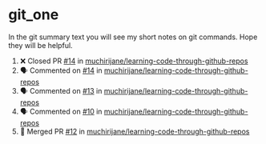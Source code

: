 # git_one
In the git summary text you will see my short notes on git commands. Hope they will be helpful.

<!--START_SECTION:activity-->
1. ❌ Closed PR [#14](https://github.com/muchirijane/learning-code-through-github-repos/pull/14) in [muchirijane/learning-code-through-github-repos](https://github.com/muchirijane/learning-code-through-github-repos)
2. 🗣 Commented on [#14](https://github.com/muchirijane/learning-code-through-github-repos/issues/14) in [muchirijane/learning-code-through-github-repos](https://github.com/muchirijane/learning-code-through-github-repos)
3. 🗣 Commented on [#13](https://github.com/muchirijane/learning-code-through-github-repos/issues/13) in [muchirijane/learning-code-through-github-repos](https://github.com/muchirijane/learning-code-through-github-repos)
4. 🗣 Commented on [#10](https://github.com/muchirijane/learning-code-through-github-repos/issues/10) in [muchirijane/learning-code-through-github-repos](https://github.com/muchirijane/learning-code-through-github-repos)
5. 🎉 Merged PR [#12](https://github.com/muchirijane/learning-code-through-github-repos/pull/12) in [muchirijane/learning-code-through-github-repos](https://github.com/muchirijane/learning-code-through-github-repos)
<!--END_SECTION:activity-->
